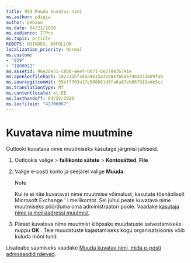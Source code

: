 ```yaml
---
title: 959 Muuda kuvatav nimi
ms.author: pdigia
author: pebaum
ms.date: 04/21/2020
ms.audience: ITPro
ms.topic: article
ROBOTS: NOINDEX, NOFOLLOW
localization_priority: Normal
ms.custom:
- "959"
- "1800022"
ms.assetid: 96e2de51-c8b0-4eef-b071-b02784367e1e
ms.openlocfilehash: 182211bfa48a4015a3a9847b66674838338d9fa6
ms.sourcegitcommit: 55eff703a17e500681d8fa6a87eb067019ade3cc
ms.translationtype: MT
ms.contentlocale: et-EE
ms.lasthandoff: 04/22/2020
ms.locfileid: "43706967"
---
```

# <a name="change-your-display-name"></a>Kuvatava nime muutmine
  
Outlooki kuvatava nime muutmiseks kasutage järgmisi juhiseid.
  
1. Outlookis valige \> **failikonto sätete** \> **Kontosätted**. **File**

2. Valige e-posti konto ja seejärel valige **Muuda**.

    > [!NOTE]
    > Kui te ei näe kuvatavat nime muutmise võimalust, kasutate tõenäoliselt Microsoft Exchange ' i meilikontot. Sel juhul peate kuvatava nime muutmiseks pöörduma oma administraatori poole. Vaadake [kasutaja nime ja meiliaadressi muutmist](https://docs.microsoft.com/office365/admin/add-users/change-a-user-name-and-email-address).
  
3. Pärast kuvatava nime muutmist klõpsake muudatuste salvestamiseks nuppu **OK** . Teie muudatuste kajastamiseks kogu organisatsioonis võib kuluda mõni tund.

Lisateabe saamiseks vaadake [Muuda kuvatav nimi, mida e-posti adressaadid näevad](https://support.office.com/article/2b53331a-ba2a-4803-88dc-ac9fe376c8a9.aspx).
  